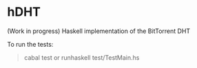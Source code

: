 hDHT
====
(Work in progress) Haskell implementation of the BitTorrent DHT

To run the tests:
> cabal test
or
> runhaskell test/TestMain.hs
